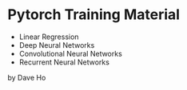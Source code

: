 # Pytorch Training Material

- Linear Regression
- Deep Neural Networks
- Convolutional Neural Networks
- Recurrent Neural Networks

by 
Dave Ho
